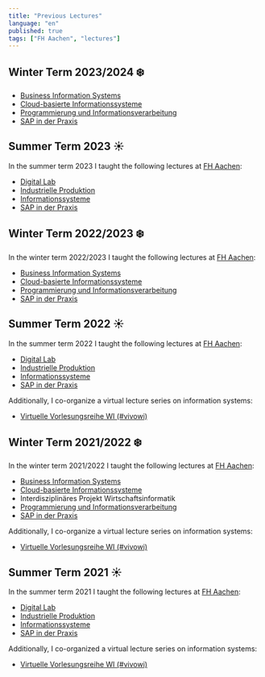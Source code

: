 ```yaml
---
title: "Previous Lectures"
language: "en"
published: true
tags: ["FH Aachen", "lectures"]
---
```


## Winter Term 2023/2024 ❄️

- [Business Information Systems](/teaching/lectures/2023/winter_term/business_information_systems)
- [Cloud-basierte Informationssysteme](/teaching/lectures/2023/winter_term/cloud_based_is)
- [Programmierung und Informationsverarbeitung](/teaching/lectures/2023/winter_term/programmierung)
- [SAP in der Praxis](/teaching/lectures/2023/winter_term/sap_in_der_praxis)

## Summer Term 2023 ☀️

In the summer term 2023 I taught the following lectures at [FH Aachen](https://www.fh-aachen.de):

- [Digital Lab](/teaching/lectures/2023/summer_term/digital_lab)
- [Industrielle Produktion](/teaching/lectures/2023/summer_term/industrielle_produktion)
- [Informationssysteme](/teaching/lectures/2023/summer_term/informationssysteme)
- [SAP in der Praxis](/teaching/lectures/2023/summer_term/sap_in_der_praxis)

## Winter Term 2022/2023 ❄️

In the winter term 2022/2023 I taught the following lectures at [FH Aachen](https://www.fh-aachen.de/):

- [Business Information Systems](/teaching/lectures/2022/winter_term/business_information_systems)
- [Cloud-basierte Informationssysteme](/teaching/lectures/2022/winter_term/cloud_based_is)
- [Programmierung und Informationsverarbeitung](/teaching/lectures/2022/winter_term/programmierung)
- [SAP in der Praxis](/teaching/lectures/2022/winter_term/sap_in_der_praxis)

## Summer Term 2022 ☀️

In the summer term 2022 I taught the following lectures at [FH Aachen](https://www.fh-aachen.de):

- [Digital Lab](/teaching/lectures/2022/summer_term/digital_lab)
- [Industrielle Produktion](/teaching/lectures/2022/summer_term/industrielle_produktion)
- [Informationssysteme](/teaching/lectures/2022/summer_term/informationssysteme)
- [SAP in der Praxis](/teaching/lectures/2022/summer_term/sap_in_der_praxis)

Additionally, I co-organize a virtual lecture series on information systems:

- [Virtuelle Vorlesungsreihe WI (#vivowi)](https://taxxas.com/d.php?id=vvwi)

## Winter Term 2021/2022 ❄️

In the winter term 2021/2022 I taught the following lectures at [FH Aachen](https://www.fh-aachen.de):

- [Business Information Systems](/teaching/lectures/2021/winter_term/business_information_systems)
- [Cloud-basierte Informationssysteme](/teaching/lectures/2021/winter_term/cloud_based_is)
- Interdisziplinäres Projekt Wirtschaftsinformatik
- [Programmierung und Informationsverarbeitung](/teaching/lectures/2021/winter_term/programmierung)
- [SAP in der Praxis](/teaching/lectures/2021/winter_term/sap_in_der_praxis)

Additionally, I co-organize a virtual lecture series on information systems:

- [Virtuelle Vorlesungsreihe WI (#vivowi)](https://taxxas.com/d.php?id=vvwi)

## Summer Term 2021 ☀️

In the summer term 2021 I taught the following lectures at [FH Aachen](https://www.fh-aachen.de):

- [Digital Lab](/teaching/lectures/2021/summer_term/digital_lab)
- [Industrielle Produktion](/teaching/lectures/2021/summer_term/industrielle_produktion)
- [Informationssysteme](/teaching/lectures/2021/summer_term/informationssysteme)
- [SAP in der Praxis](/teaching/lectures/2021/summer_term/sap_in_der_praxis)

Additionally, I co-organized a virtual lecture series on information systems:

- [Virtuelle Vorlesungsreihe WI (#vivowi)](/teaching/lectures/2021/summer_term/vivowi)
